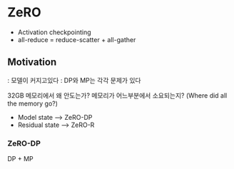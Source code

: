 # ZeRO

- Activation checkpointing
- all-reduce = reduce-scatter + all-gather

## Motivation

: 모델이 커지고있다
: DP와 MP는 각각 문제가 있다

32GB 메모리에서 왜 안도는가?
메모리가 어느부분에서 소요되는지? (Where did all the memory go?)

- Model state --> ZeRO-DP
- Residual state --> ZeRO-R

### ZeRO-DP

DP + MP
